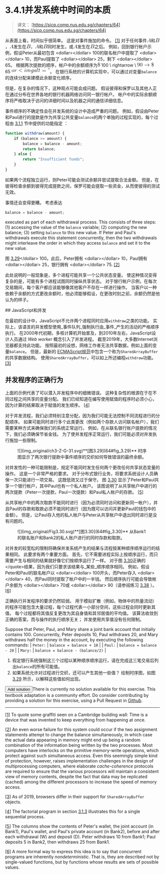 # 3.4.1并发系统中时间的本质

> 译文： [https://sicp.comp.nus.edu.sg/chapters/64](https://sicp.comp.nus.edu.sg/chapters/64)

从表面上看，时间似乎很简单。 这是对事件施加的命令。 [[1]](64#footnote-1) 对于任何事件![A](img/efdb05f076173b39fdd26ef663e7b0d8.jpg)和![B](img/813135a6280e2672503128d3d2080d4a.jpg)，![A](img/efdb05f076173b39fdd26ef663e7b0d8.jpg)发生在![B](img/813135a6280e2672503128d3d2080d4a.jpg)，![A](img/efdb05f076173b39fdd26ef663e7b0d8.jpg)和![B](img/813135a6280e2672503128d3d2080d4a.jpg)同时发生，或![A](img/efdb05f076173b39fdd26ef663e7b0d8.jpg)发生在![B](img/813135a6280e2672503128d3d2080d4a.jpg)之后。 例如，回到银行帐户示例，假设Peter从最初包含 &lt;dollar&gt;&lt;/dollar&gt; 100的联名帐户中提取了 &lt;dollar&gt;&lt;/dollar&gt; 10，而Paul提取了 &lt;dollar&gt;&lt;/dollar&gt; 25，剩下 &lt;dollar&gt;&lt;/dollar&gt; 65。 根据两次提款的顺序，帐户中的余额顺序为![%5C](img/c9fb3ce835498ee95f920d1caf849660.jpg) 100 \ rightarrow \ ![90%20%5Crightarrow%5C](img/09fc0da93c1efde37f8719576fca5168.jpg) 65 ![%0A%20%20%20%20or%0A%20%20%20%20%3Cimg%20alt%3D%22%255C%22%20src%3D%22https%3A%2F%2Fwww.zhihu.com%2Fequation%3Ftex%3D%255C%22%20%2F%3E100%20%5Crightarrow%20%5C%3Cimg%20alt%3D%2275%2520%255Crightarrow%255C%22%20src%3D%22https%3A%2F%2Fwww.zhihu.com%2Fequation%3Ftex%3D75%2520%255Crightarrow%255C%22%20%2F%3E65](img/6de683a8f11335b53ae739c62962c608.jpg)。 在银行系统的计算机实现中，可以通过对变量`balance`的连续分配来建模此余额变化顺序。

但是，在复杂的情况下，这种观点可能会成问题。 假设彼得和保罗以及其他人正在通过分布在世界各地的银行机器网络访问同一银行帐户。 帐户中的实际余额顺序将严格取决于访问的详细时间以及机器之间的通信详细信息。

事件顺序的不确定性会在并发系统的设计中造成严重的问题。 例如，假设由Peter和Paul进行的提款是作为共享公共变量`balance`的两个单独的过程实现的，每个过程由 [3.1.1](49) 节中提供的功能指定 ：

```js
function withdraw(amount) {
    if (balance >= amount) {
        balance = balance - amount;
        return balance;
    } else {
        return "Insufficient funds";
    }
}
```

如果两个流程独立运行，则Peter可能会测试余额并尝试提取合法金额。 但是，在彼得检查余额到彼得完成提款之间，保罗可能会提取一些资金，从而使彼得的测试无效。

事情还会变得更糟。 考虑表达

```js
balance = balance - amount;
```

executed as part of each withdrawal process. This consists of three steps: (1) accessing the value of the `balance` variable; (2) computing the new balance; (3) setting `balance` to this new value. If Peter and Paul's withdrawals execute this statement concurrently, then the two withdrawals might interleave the order in which they access `balance` and set it to the new value.

图 [3.29](64#fig_3.29)&lt;/dollar&gt; 100。此后，Peter拥有 &lt;dollar&gt;&lt;/dollar&gt; 10，Paul拥有 &lt;dollar&gt;&lt;/dollar&gt; 25，银行拥有 &lt;dollar&gt;&lt;/dollar&gt; 75\. [[2]](64#footnote-2)

此处说明的一般现象是，多个进程可能共享一个公共状态变量。 使这种情况变得复杂的是，可能有多个进程试图同时操纵共享状态。 对于银行帐户示例，在每次交易期间，每个客户都应该能够像其他客户不存在一样进行操作。 当客户以一种依赖于余额的方式更改余额时，他必须能够假设，在更改时刻之前，余额仍然是他认为的样子。

 <split>## JavaScript和并发

在最初的设计中，JavaScript不允许两个进程同时应用`withdraw`之类的功能。 实际上，该语言的并发模型使用_事件队列_强制执行由_事件_产生的活动的严格顺序执行。 在2000年代初期，多核计算机开始普及，到2010年左右，JavaScript设计人员通过 _Web worker_ 概念引入了并发进程。 截至2019年，大多数Internet浏览器都支持此功能。 按照最初的设想，网络工作者无法共享数据，例如上面的变量`balance`。 但是，最新的 [ECMAScript规范](http://www.ecma-international.org/publications/files/ECMA-ST/Ecma-262.pdf)中包含一个称为`SharedArrayBuffer`的共享数据结构。 使用`SharedArrayBuffer`，可以如上所述编程`withdraw`功能。 [[3]](64#footnote-3)</split> 

## 并发程序的正确行为

上面的示例代表了可以潜入并发程序中的细微错误。 这种复杂性的根源在于在不同过程之间共享的变量分配。 我们已经知道在编写使用赋值的程序时必须小心，因为计算的结果取决于赋值的发生顺序。 [[4]](64#footnote-4)

对于并发流程，我们必须特别注意分配，因为我们可能无法控制不同流程进行的分配顺序。 如果可能同时进行多个此类更改（例如两个存款人访问联名帐户），我们需要某种方式来确保我们的系统正常运行。 例如，在从联名银行账户提款的情况下，我们必须确保节省金钱。 为了使并发程序正常运行，我们可能必须对并发执行施加一些限制。

<figure>![](img_original/ch3-Z-G-31.svg)**[图3.29](64#fig_3.29)** 时序图显示了两次银行提款中事件顺序的交织如何导致错误的最终余额。</figure>

对并发性的一种可能限制是，规定不能同时发生任何两个更改任何共享状态变量的操作。 这是一个非常严格的要求。 对于分布式银行业务，将要求系统设计人员确保一次只能进行一项交易。 这既低效又过于保守。 图 [3.30](64#fig_3.30) 显示了Peter和Paul共享一个银行帐户，其中Paul也有一个私人帐户。 该图说明了从共享帐户中进行的两次提款（Peter一次提款，Paul一次提款）和Paul私人帐户的存款。 [[5]](64#footnote-5)

从共享帐户中的两次取款不能同时进行（因为必须同时访问和更新同一帐户），并且Paul的存款和取款必须不能同时进行（因为既可以访问并更新Paul的钱包中的金额）。 但是，让Paul存入他的私人帐户与Peter从共享帐户中退出同时进行是没有问题的。

<figure>![](img_original/Fig3.30.svg)**[图3.30](64#fig_3.30)** 从Bank1的联名账户和Bank2的私人账户进行的同时存款和取款。</figure>

对并发的较宽松的限制将确保并发系统产生的结果与流程按某种顺序顺序运行的结果相同。 此要求有两个重要方面。 首先，它不需要进程实际上按顺序运行，而只需要产生与相同的结果就好像它们按顺序运行了一样。 对于图 [3.30](64#fig_3.30)正确的&lt;/quote&gt;结果，因为我们只要求该结果与_某些_顺序顺序相同。 例如，假设Peter和Paul的联名帐户以 &lt;dollar&gt;&lt;/dollar&gt; 100开头，而Peter存入 &lt;dollar&gt;&lt;/dollar&gt; 40，而Paul同时提取了帐户中的一半钱。 然后顺序执行可能会导致帐户余额为 &lt;dollar&gt;&lt;/dollar&gt; 70或 &lt;dollar&gt;&lt;/dollar&gt; 90（请参阅练习 [3.38](64#ex_3.38) ）。 [[6]](64#footnote-6)

正确执行并发程序的要求仍然较弱。 用于模拟扩散（例如，物体中的热量流动）的程序可能包含大量过程，每个过程代表一小部分空间，这些过程会同时更新其值。 每个过程都将其值反复更改为其自身值和其邻居值的平均值。 该算法收敛到正确的答案，而与操作的执行顺序无关； 并发使用共享值没有任何限制。

<exercise>Suppose that Peter, Paul, and Mary share a joint bank account that initially contains <dollar></dollar>100\. Concurrently, Peter deposits <dollar></dollar>10, Paul withdraws <dollar></dollar>20, and Mary withdraws half the money in the account, by executing the following commands: <split>| `Peter:` | `balance = balance + 10` |
| `Paul:` | `balance = balance - 20` |
| `Mary:` | `balance = balance - (balance/2)` |</split> 

1.  假定银行系统强制这三个过程以某种顺序顺序运行，请在完成这三笔交易后列出`balance`的所有可能值。
2.  如果系统允许对过程进行交织，还可以产生其他一些值？ 绘制时序图，如图 [3.29](64#fig_3.29) 所示，以解释这些值如何出现。

<button class="btn btn-secondary solution_btn" data-toggle="collapse" href="#no_solution_64_1_div">Add solution</button>There is currently no solution available for this exercise. This textbook adaptation is a community effort. Do consider contributing by providing a solution for this exercise, using a Pull Request in [Github](https://github.com/source-academy/sicp).</exercise>

* * *

[[1]](64#footnote-link-1) To quote some graffiti seen on a Cambridge building wall: <quote>Time is a device that was invented to keep everything from happening at once.</quote>

[[2]](64#footnote-link-2) An even worse failure for this system could occur if the two assignment statements attempt to change the balance simultaneously, in which case the actual data appearing in memory might end up being a random combination of the information being written by the two processes. Most computers have interlocks on the primitive memory-write operations, which protect against such simultaneous access. Even this seemingly simple kind of protection, however, raises implementation challenges in the design of multiprocessing computers, where elaborate _cache-coherence_ protocols are required to ensure that the various processors will maintain a consistent view of memory contents, despite the fact that data may be replicated (<quote>cached</quote>) among the different processors to increase the speed of memory access.

[[3]](64#footnote-link-3) As of 2019, browsers differ in their support for `SharedArrayBuffer` objects.

[[4]](64#footnote-link-4) The factorial program in section <ref name="sec:costs-of-assignment">[3.1.3](51)</ref> illustrates this for a single sequential process.

[[5]](64#footnote-link-5) The columns show the contents of Peter's wallet, the joint account (in Bank1), Paul's wallet, and Paul's private account (in Bank2), before and after each withdrawal (W) and deposit (D). Peter withdraws <dollar></dollar>10 from Bank1; Paul deposits <dollar></dollar>5 in Bank2, then withdraws <dollar></dollar>25 from Bank1.

[[6]](64#footnote-link-6) A more formal way to express this idea is to say that concurrent programs are inherently _nondeterministic_. That is, they are described not by single-valued functions, but by functions whose results are sets of possible values.

